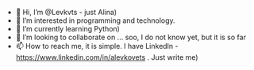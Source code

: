 - 👋 Hi, I’m @Levkvts - just Alina)
- 👀 I’m interested in programming and technology.
- 🌱 I’m currently learning Python)
- 💞️ I’m looking to collaborate on ... soo, I do not know yet, but it is so far
- 📫 How to reach me, it is simple. I have LinkedIn - https://www.linkedin.com/in/alevkovets . Just write me)

<!---
Levkvts/Levkvts is a ✨ special ✨ repository because its `README.md` (this file) appears on your GitHub profile.
You can click the Preview link to take a look at your changes.
--->
